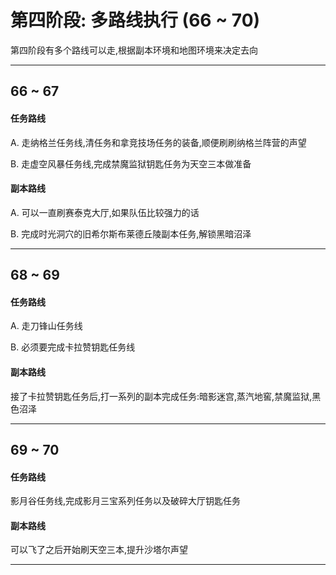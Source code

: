 # 第四阶段: 多路线执行 (66 ~ 70)

第四阶段有多个路线可以走,根据副本环境和地图环境来决定去向

***

## 66 ~ 67

#### 任务路线

A. 走纳格兰任务线,清任务和拿竞技场任务的装备,顺便刷刷纳格兰阵营的声望

B. 走虚空风暴任务线,完成禁魔监狱钥匙任务为天空三本做准备

#### 副本路线

A. 可以一直刷赛泰克大厅,如果队伍比较强力的话

B. 完成时光洞穴的旧希尔斯布莱德丘陵副本任务,解锁黑暗沼泽

***

## 68 ~ 69

#### 任务路线

A. 走刀锋山任务线

B. 必须要完成卡拉赞钥匙任务线

#### 副本路线

接了卡拉赞钥匙任务后,打一系列的副本完成任务:暗影迷宫,蒸汽地窖,禁魔监狱,黑色沼泽

***

## 69 ~ 70

#### 任务路线

影月谷任务线,完成影月三宝系列任务以及破碎大厅钥匙任务

#### 副本路线

可以飞了之后开始刷天空三本,提升沙塔尔声望

***